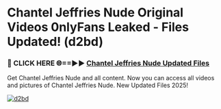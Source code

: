 # Chantel Jeffries Nude Original Videos 0nlyFans Leaked - Files Updated! (d2bd)

<h3>🔴 CLICK HERE 🌐==►► <a href="https://tinyurl.com/52m3yx9h" rel="nofollow">Chantel Jeffries Nude Updated Files</a></h3>

Get Chantel Jeffries Nude and all content. Now you can access all videos and pictures of Chantel Jeffries Nude. New Updated Files 2025!

[![d2bd](https://i.imgur.com/TnHtlc8.gif)](https://tinyurl.com/52m3yx9h)
